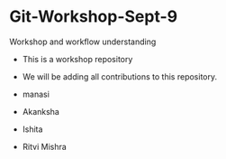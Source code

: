 # Git-Workshop-Sept-9
Workshop and workflow understanding

- This is a workshop repository
- We will be adding all contributions to this repository.

- manasi


- Akanksha
- Ishita
- Ritvi Mishra


